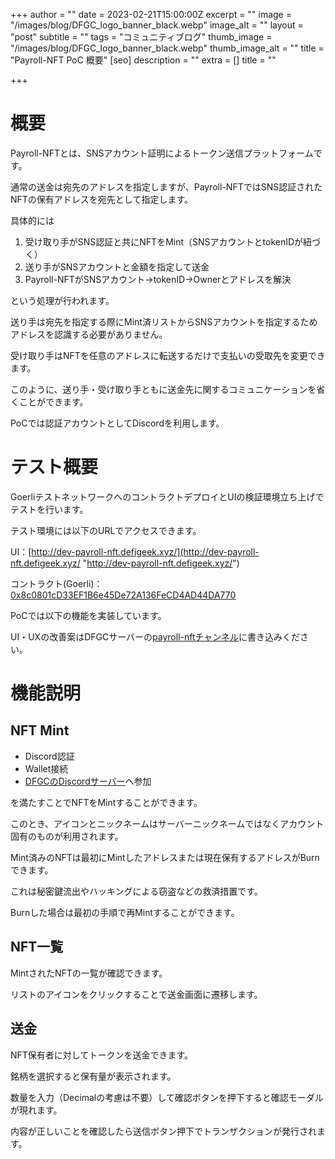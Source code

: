 +++
author = ""
date = 2023-02-21T15:00:00Z
excerpt = ""
image = "/images/blog/DFGC_logo_banner_black.webp"
image_alt = ""
layout = "post"
subtitle = ""
tags = "コミュニティブログ"
thumb_image = "/images/blog/DFGC_logo_banner_black.webp"
thumb_image_alt = ""
title = "Payroll-NFT PoC 概要"
[seo]
description = ""
extra = []
title = ""

+++
# 概要

Payroll-NFTとは、SNSアカウント証明によるトークン送信プラットフォームです。

通常の送金は宛先のアドレスを指定しますが、Payroll-NFTではSNS認証されたNFTの保有アドレスを宛先として指定します。

具体的には

1. 受け取り手がSNS認証と共にNFTをMint（SNSアカウントとtokenIDが紐づく）
2. 送り手がSNSアカウントと金額を指定して送金
3. Payroll-NFTがSNSアカウント→tokenID→Ownerとアドレスを解決

という処理が行われます。

送り手は宛先を指定する際にMint済リストからSNSアカウントを指定するためアドレスを認識する必要がありません。

受け取り手はNFTを任意のアドレスに転送するだけで支払いの受取先を変更できます。

このように、送り手・受け取り手ともに送金先に関するコミュニケーションを省くことができます。

PoCでは認証アカウントとしてDiscordを利用します。

# テスト概要

GoerliテストネットワークへのコントラクトデプロイとUIの検証環境立ち上げでテストを行います。

テスト環境には以下のURLでアクセスできます。

UI：[http://dev-payroll-nft.defigeek.xyz/](http://dev-payroll-nft.defigeek.xyz/ "http://dev-payroll-nft.defigeek.xyz/")

コントラクト(Goerli)：[0x8c0801cD33EF1B6e45De72A136FeCD4AD44DA770](https://goerli.etherscan.io/address/0x8c0801cD33EF1B6e45De72A136FeCD4AD44DA770)

PoCでは以下の機能を実装しています。

UI・UXの改善案はDFGCサーバーの[payroll-nftチャンネル](https://discord.com/channels/705052448418693180/1075601594827149383)に書き込みください。

# 機能説明

## NFT Mint

* Discord認証
* Wallet接続
* [DFGCのDiscordサーバー](https://discord.com/invite/FQYXqVBEnh)へ参加

を満たすことでNFTをMintすることができます。

このとき、アイコンとニックネームはサーバーニックネームではなくアカウント固有のものが利用されます。

Mint済みのNFTは最初にMintしたアドレスまたは現在保有するアドレスがBurnできます。

これは秘密鍵流出やハッキングによる窃盗などの救済措置です。

Burnした場合は最初の手順で再Mintすることができます。

## NFT一覧

MintされたNFTの一覧が確認できます。

リストのアイコンをクリックすることで送金画面に遷移します。

## 送金

NFT保有者に対してトークンを送金できます。

銘柄を選択すると保有量が表示されます。

数量を入力（Decimalの考慮は不要）して確認ボタンを押下すると確認モーダルが現れます。

内容が正しいことを確認したら送信ボタン押下でトランザクションが発行されます。